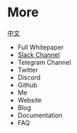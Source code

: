 # More
[中文](more-zh.md)
- Full Whitepaper
- [Slack Channel]()
- Telegram Channel
- Twitter
- Discord
- Github
- Me
- Website
- Blog
- Documentation
- FAQ
